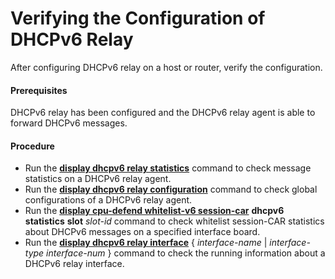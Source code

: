 Verifying the Configuration of DHCPv6 Relay
===========================================

After configuring DHCPv6 relay on a host or router, verify the configuration.

#### Prerequisites

DHCPv6 relay has been configured and the DHCPv6 relay agent is able to forward DHCPv6 messages.


#### Procedure

* Run the [**display dhcpv6 relay statistics**](cmdqueryname=display+dhcpv6+relay+statistics) command to check message statistics on a DHCPv6 relay agent.
* Run the [**display dhcpv6 relay configuration**](cmdqueryname=display+dhcpv6+relay+configuration) command to check global configurations of a DHCPv6 relay agent.
* Run the [**display cpu-defend whitelist-v6 session-car**](cmdqueryname=display+cpu-defend+whitelist-v6+session-car) **dhcpv6** **statistics** **slot** *slot-id* command to check whitelist session-CAR statistics about DHCPv6 messages on a specified interface board.
* Run the [**display dhcpv6 relay interface**](cmdqueryname=display+dhcpv6+relay+interface) { *interface-name* | *interface-type* *interface-num* } command to check the running information about a DHCPv6 relay interface.